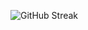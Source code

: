 ![GitHub Streak](https://github-readme-streak-stats.herokuapp.com/?user=kentlouisetonino&theme=android-dark&card_width=921)
